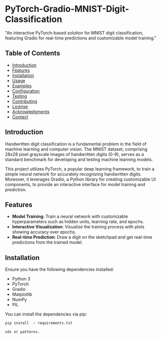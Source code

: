# PyTorch-Gradio-MNIST-Digit-Classification
"An interactive PyTorch-based solution for MNIST digit classification, featuring Gradio for real-time predictions and customizable model training."

## Table of Contents

- [Introduction](#introduction)
- [Features](#features)
- [Installation](#installation)
- [Usage](#usage)
- [Examples](#examples)
- [Configuration](#configuration)
- [Testing](#testing)
- [Contributing](#contributing)
- [License](#license)
- [Acknowledgments](#acknowledgments)
- [Contact](#contact)

## Introduction

Handwritten digit classification is a fundamental problem in the field of machine learning and computer vision. The MNIST dataset, comprising 28x28 pixel grayscale images of handwritten digits (0-9), serves as a standard benchmark for developing and testing machine learning models.

This project utilizes PyTorch, a popular deep learning framework, to train a simple neural network for accurately recognizing handwritten digits. Moreover, it leverages Gradio, a Python library for creating customizable UI components, to provide an interactive interface for model training and prediction.

## Features

- **Model Training**: Train a neural network with customizable hyperparameters such as hidden units, learning rate, and epochs.
- **Interactive Visualization**: Visualize the training process with plots showing accuracy over epochs.
- **Real-time Prediction**: Draw a digit on the sketchpad and get real-time predictions from the trained model.

## Installation

Ensure you have the following dependencies installed:

- Python 3
- PyTorch
- Gradio
- Matplotlib
- NumPy
- PIL
  

You can install the dependencies via pip:

```bash
pip install -r requirements.txt

nds or patterns.
